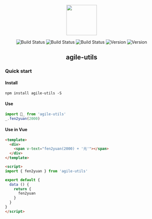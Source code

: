 <p align="center"><a href="https://www.npmjs.com/package/agile-utils" target="_blank"><img width="100" src="http://outt0i9l8.bkt.clouddn.com/chameleon.png"></a></p>

<p align="center">
    <a target="_blank"><img src="https://img.shields.io/badge/version-0.0.1-blue.svg?style=flat" alt="Build Status"></a>
    <a target="_blank"><img src="https://img.shields.io/travis/rust-lang/rust.svg" alt="Build Status"></a>
    <a target="_blank"><img src="https://img.shields.io/packagist/l/doctrine/orm.svg" alt="Build Status"></a>
    <a target="_blank"><img src="https://img.shields.io/npm/v/npm.svg" alt="Version"></a>
    <a target="_blank"><img src="https://img.shields.io/badge/dependency-lodash-ff69b4.svg" alt="Version"></a>
</p>

<h2 align="center">agile-utils</h2>

### Quick start

#### Install
```
npm install agile-utils -S
```

#### Use
```js
import _ from 'agile-utils'
_.fen2yuan(2000)
```

#### Use in Vue
```html
<template>
  <div>
    <span v-text="fen2yuan(2000) + '元'"></span>
  </div>
</template>

<script>
import { fen2yuan } from 'agile-utils'

export default {
  data () {
    return {
      fen2yuan
    }
  }
}
</script>
```